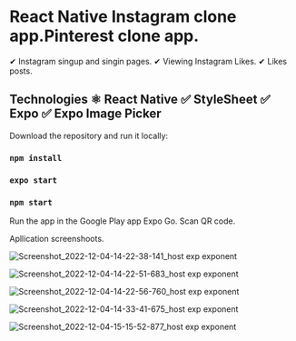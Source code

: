 # React Native Instagram clone app.Pinterest clone app. 

✔ Instagram singup and singin pages.
✔ Viewing Instagram Likes.
✔ Likes posts.


## Technologies ⚛ React Native ✅ StyleSheet ✅ Expo ✅ Expo Image Picker

Download the repository and run it locally:

### `npm install`

### `expo start`
### `npm start`

Run the app in the Google Play app Expo Go. Scan QR code.<br />


Apllication screenshoots.

![Screenshot_2022-12-04-14-22-38-141_host exp exponent](https://user-images.githubusercontent.com/92208474/205565875-a4fd0097-95eb-4d3b-96d3-f4951c4b2405.jpg)

![Screenshot_2022-12-04-14-22-51-683_host exp exponent](https://user-images.githubusercontent.com/92208474/205565896-5ad91f49-1649-4750-a4db-5d6d375b85e8.jpg)

![Screenshot_2022-12-04-14-22-56-760_host exp exponent](https://user-images.githubusercontent.com/92208474/205565912-8aacf5ef-a0d9-4902-b5f9-dbed20be5a31.jpg)

![Screenshot_2022-12-04-14-33-41-675_host exp exponent](https://user-images.githubusercontent.com/92208474/205565922-3ee13dc7-eb6b-4310-9a15-f608bbf7dc23.jpg)


![Screenshot_2022-12-04-15-15-52-877_host exp exponent](https://user-images.githubusercontent.com/92208474/205565963-e7c1c66e-8256-448c-83ee-6b9fe603861e.jpg)

